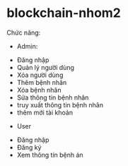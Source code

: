 ﻿# blockchain-nhom2
Chức năng:
- Admin:
+ Đăng nhập
+ Quản lý người dùng
+ Xóa người dùng
+ Thêm bệnh nhân
+ Xóa bệnh nhân
+ Sửa thông tin bệnh nhân
+ truy xuất thông tin bệnh nhân
+ thêm mới tài khoản
- User
+ Đăng nhập
+ Đăng ký
+ Xem thông tin bệnh án
